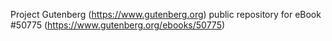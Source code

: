 Project Gutenberg (https://www.gutenberg.org) public repository for
eBook #50775 (https://www.gutenberg.org/ebooks/50775)
